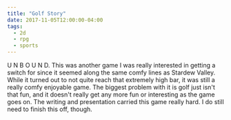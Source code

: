 ```yaml
---
title: "Golf Story"
date: 2017-11-05T12:00:00-04:00
tags:
  - 2d
  - rpg
  - sports
---
```


U N B O U N D. This was another game I was really interested in getting a switch for since it seemed along the same comfy lines as Stardew Valley. While it turned out to not quite reach that extremely high bar, it was still a really comfy enjoyable game. The biggest problem with it is golf just isn't that fun, and it doesn't really get any more fun or interesting as the game goes on. The writing and presentation carried this game really hard. I do still need to finish this off, though.
